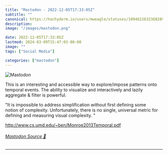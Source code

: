 ```yaml
---
title: "Mastodon - 2022-12-05T17:33:05Z"
subtitle: ""
canonical: https://hachyderm.io/users/mweagle/statuses/109462263236828941
description:
image: "/images/mastodon.png"

date: 2022-12-05T17:33:05Z
lastmod: 2024-03-09T15:47:03-08:00
image: ""
tags: ["Social Media"]

categories: ["mastodon"]
---
```

![Mastodon](/images/mastodon.png)

<p>This is an interesting and accessible way to explore/impose patterns onto temporal events. The ability to visualize and interactively and lazily aggregate &amp; filter is powerful. </p><p>&quot;It is impossible to address simplification without first defining some<br />notion of complexity. Unfortunately, there is no single, universal metric for defining and measuring visual complexity. &quot;</p><p><a href="http://www.cs.umd.edu/~ben/Monroe2013Temporal.pdf" target="_blank" rel="nofollow noopener noreferrer" translate="no"><span class="invisible">http://www.</span><span class="ellipsis">cs.umd.edu/~ben/Monroe2013Temp</span><span class="invisible">oral.pdf</span></a></p>


###### [Mastodon Source 🐘](https://hachyderm.io/@mweagle/109462263236828941)

___
